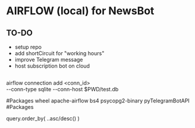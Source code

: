 # AIRFLOW (local) for NewsBot

## TO-DO

- setup repo
- add shortCircuit for "working hours"
- improve Telegram message
- host subscription bot on cloud

##

airflow connection add <conn_id> \
--conn-type sqlite
--conn-host $PWD/test.db

#Packages
wheel
apache-airflow
bs4
psycopg2-binary
pyTelegramBotAPI
#Packages

query.order_by( <table>.<column>.asc/desc() )
